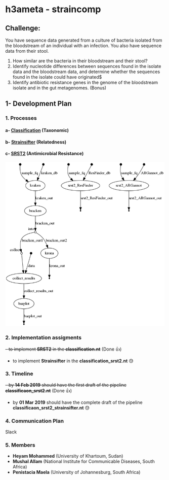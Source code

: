 # h3ameta - straincomp

## Challenge:
You have sequence data generated from a culture of bacteria isolated from the bloodstream of an individual with an infection. You also have sequence data from their stool.
1. How similar are the bacteria in their bloodstream and their stool?
2. Identify nucleotide differences between sequences found in the isolate data and the bloodstream data, and determine whether the sequences found in the isolate could have originated$
3. Identify antibiotic resistance genes in the genome of the bloodstream isolate and in the gut metagenomes. (Bonus)

## 1- Development Plan

### 1. Processes
#### a- [Classification](https://github.com/h3abionet/h3ameta/tree/master/examples/taxonomic_classification) (Taxonomic)
#### b- [Strainsifter](https://github.com/tamburinif/StrainSifter) (Relatedness)
#### c- [SRST2](https://github.com/katholt/srst2) (Antimicrobial Resistance)

![classification_srst2_flowchart"](https://github.com/h3abionet/h3ameta/blob/master/straincomp/classification_srst2_dag.png "classification_srst2_flowchart")

### 2. Implementation assigments
~~- to implement **SRST2** in the **classification.nt**~~ (Done :+1:)
- to implement **Strainsifter** in the **classification_srst2.nt** :sweat:

### 3. Timeline
~~- by **14 Feb 2019** should have the first draft of the pipeline **classificaon_srst2.nt**~~ (Done :+1:)
- by **01 Mar 2019** should have the complete draft of the pipeline **classificaon_srst2_strainsifter.nt**  :sweat:

### 4. Communication Plan
Slack

### 5. Members
- **Heyam Mohammed** (University of Khartoum, Sudan)
- **Mushal Allam** (National Institute for Communicable Diseases, South Africa)
- **Penistacia Maela** (University of Johannesburg, South Africa)
